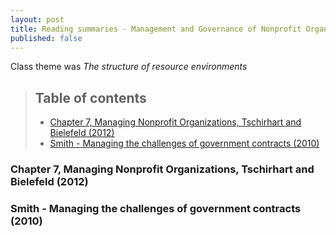 ```yaml
---
layout: post
title: Reading summaries - Management and Governance of Nonprofit Organizations - week seven, Spring 2018
published: false
---
```


Class theme was _The structure of resource environments_

> ## Table of contents
> * [Chapter 7, Managing Nonprofit Organizations, Tschirhart and Bielefeld (2012)](#chapter-7-managing-nonprofit-organizations-tschirhart-and-bielefeld-2012)
> * [Smith - Managing the challenges of government contracts (2010)](#)

### Chapter 7, Managing Nonprofit Organizations, Tschirhart and Bielefeld (2012)

### Smith - Managing the challenges of government contracts (2010)
